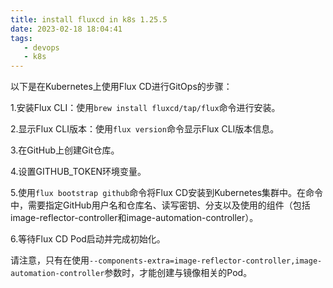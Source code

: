 ```yaml
---
title: install fluxcd in k8s 1.25.5
date: 2023-02-18 18:04:41
tags:
   - devops
   - k8s 
---
```

以下是在Kubernetes上使用Flux CD进行GitOps的步骤：

1.安装Flux CLI：使用`brew install fluxcd/tap/flux`命令进行安装。

2.显示Flux CLI版本：使用`flux version`命令显示Flux CLI版本信息。

3.在GitHub上创建Git仓库。

4.设置GITHUB_TOKEN环境变量。

5.使用`flux bootstrap github`命令将Flux CD安装到Kubernetes集群中。在命令中，需要指定GitHub用户名和仓库名、读写密钥、分支以及使用的组件（包括image-reflector-controller和image-automation-controller）。

6.等待Flux CD Pod启动并完成初始化。

请注意，只有在使用`--components-extra=image-reflector-controller,image-automation-controller`参数时，才能创建与镜像相关的Pod。
